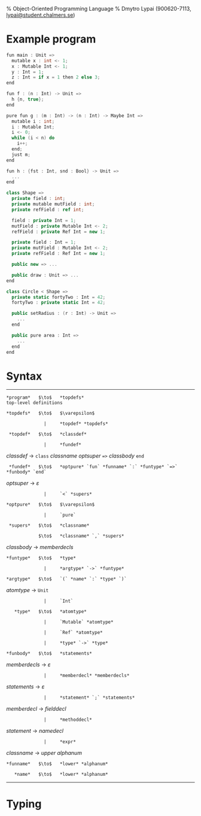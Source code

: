 % Object-Oriented Programming Language
% Dmytro Lypai (900620-7113, lypai@student.chalmers.se)

Example program
===============

```Cs
fun main : Unit =>
  mutable x : int <- 1;
  x : Mutable Int <- 1;
  y : Int = 1;
  z : Int = if x = 1 then 2 else 3;
end

fun f : (n : Int) -> Unit =>
  h {n, true};
end

pure fun g : (m : Int) -> (n : Int) -> Maybe Int =>
  mutable i : int;
  i : Mutable Int;
  i <- 0;
  while (i < n) do
    i++;
  end;
  just m;
end

fun h : {fst : Int, snd : Bool} -> Unit =>
  ...
end

class Shape =>
  private field : int;
  private mutable mutField : int;
  private refField : ref int;

  field : private Int = 1;
  mutField : private Mutable Int <- 2;
  refField : private Ref Int = new 1;

  private field : Int = 1;
  private mutField : Mutable Int <- 2;
  private refField : Ref Int = new 1;

  public new => ...

  public draw : Unit => ...
end

class Circle < Shape =>
  private static fortyTwo : Int = 42;
  fortyTwo : private static Int = 42;

  public setRadius : (r : Int) -> Unit =>
    ...
  end

  public pure area : Int =>
    ...
  end
end

```

Syntax
======

-------------  -------  --------------------------------------------------------------  -------------------------------
    *program*   $\to$   *topdefs*                                                       top-level definitions

    *topdefs*   $\to$   $\varepsilon$

                  |     *topdef* *topdefs*

     *topdef*   $\to$   *classdef*

                  |     *fundef*

   *classdef*   $\to$   `class` *classname* *optsuper* `=>` *classbody* `end`

     *fundef*   $\to$   *optpure* `fun` *funname* `:` *funtype* `=>` *funbody* `end`

   *optsuper*   $\to$   $\varepsilon$

                  |     `<` *supers*

    *optpure*   $\to$   $\varepsilon$

                  |     `pure`

     *supers*   $\to$   *classname*

                $\to$   *classname* `,` *supers*

  *classbody*   $\to$   *memberdecls*

    *funtype*   $\to$   *type*

                  |     *argtype* `->` *funtype*

    *argtype*   $\to$   `(` *name* `:` *type* `)`

   *atomtype*   $\to$   `Unit`

                  |     `Int`

       *type*   $\to$   *atomtype*

                  |     `Mutable` *atomtype*

                  |     `Ref` *atomtype*

                  |     *type* `->` *type*

    *funbody*   $\to$   *statements*

*memberdecls*   $\to$   $\varepsilon$

                  |     *memberdecl* *memberdecls*

 *statements*   $\to$   $\varepsilon$

                  |     *statement* `;` *statements*

 *memberdecl*   $\to$   *fielddecl*

                  |     *methoddecl*

  *statement*   $\to$   *namedecl*

                  |     *expr*

  *classname*   $\to$   *upper* *alphanum*

    *funname*   $\to$   *lower* *alphanum*

       *name*   $\to$   *lower* *alphanum*
-------------  -------  --------------------------------------------------------------  -------------------------------

Typing
======

